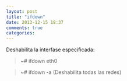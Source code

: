 ```yaml
---
layout: post
title: "ifdown"
date: 2013-12-15 18:37
comments: true
categories: 
---
```

Deshabilita la interfase especificada:

>~# ifdown eth0

>~# ifdown -a (Deshabilita todas las redes)

